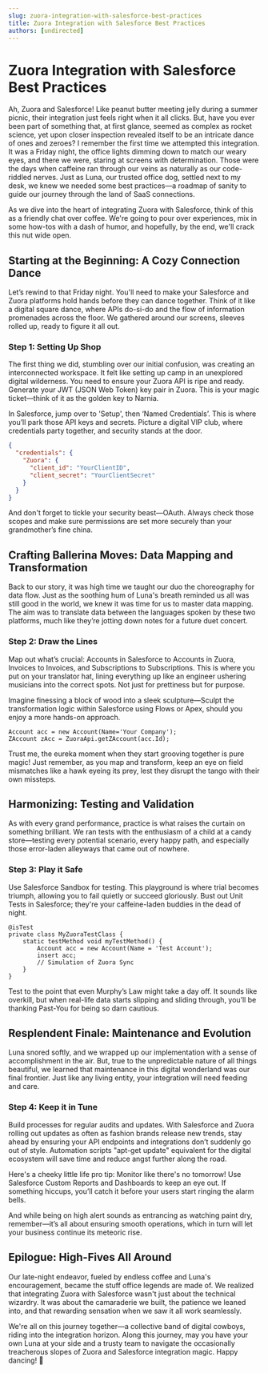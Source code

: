 ```yaml
---
slug: zuora-integration-with-salesforce-best-practices
title: Zuora Integration with Salesforce Best Practices
authors: [undirected]
---
```



# Zuora Integration with Salesforce Best Practices

Ah, Zuora and Salesforce! Like peanut butter meeting jelly during a summer picnic, their integration just feels right when it all clicks. But, have you ever been part of something that, at first glance, seemed as complex as rocket science, yet upon closer inspection revealed itself to be an intricate dance of ones and zeroes? I remember the first time we attempted this integration. It was a Friday night, the office lights dimming down to match our weary eyes, and there we were, staring at screens with determination. Those were the days when caffeine ran through our veins as naturally as our code-riddled nerves. Just as Luna, our trusted office dog, settled next to my desk, we knew we needed some best practices—a roadmap of sanity to guide our journey through the land of SaaS connections.

As we dive into the heart of integrating Zuora with Salesforce, think of this as a friendly chat over coffee. We're going to pour over experiences, mix in some how-tos with a dash of humor, and hopefully, by the end, we'll crack this nut wide open.

## Starting at the Beginning: A Cozy Connection Dance

Let’s rewind to that Friday night. You'll need to make your Salesforce and Zuora platforms hold hands before they can dance together. Think of it like a digital square dance, where APIs do-si-do and the flow of information promenades across the floor. We gathered around our screens, sleeves rolled up, ready to figure it all out.

### Step 1: Setting Up Shop

The first thing we did, stumbling over our initial confusion, was creating an interconnected workspace. It felt like setting up camp in an unexplored digital wilderness. You need to ensure your Zuora API is ripe and ready. Generate your JWT (JSON Web Token) key pair in Zuora. This is your magic ticket—think of it as the golden key to Narnia.

In Salesforce, jump over to 'Setup', then ‘Named Credentials’. This is where you’ll park those API keys and secrets. Picture a digital VIP club, where credentials party together, and security stands at the door. 

```json
{
  "credentials": {
    "Zuora": {
      "client_id": "YourClientID",
      "client_secret": "YourClientSecret"
    }
  }
}
```

And don't forget to tickle your security beast—OAuth. Always check those scopes and make sure permissions are set more securely than your grandmother’s fine china.

## Crafting Ballerina Moves: Data Mapping and Transformation

Back to our story, it was high time we taught our duo the choreography for data flow. Just as the soothing hum of Luna's breath reminded us all was still good in the world, we knew it was time for us to master data mapping. The aim was to translate data between the languages spoken by these two platforms, much like they’re jotting down notes for a future duet concert.

### Step 2: Draw the Lines

Map out what’s crucial: Accounts in Salesforce to Accounts in Zuora, Invoices to Invoices, and Subscriptions to Subscriptions. This is where you put on your translator hat, lining everything up like an engineer ushering musicians into the correct spots. Not just for prettiness but for purpose.

Imagine finessing a block of wood into a sleek sculpture—Sculpt the transformation logic within Salesforce using Flows or Apex, should you enjoy a more hands-on approach.

```apex
Account acc = new Account(Name='Your Company');
ZAccount zAcc = ZuoraApi.getZAccount(acc.Id);
```

Trust me, the eureka moment when they start grooving together is pure magic! Just remember, as you map and transform, keep an eye on field mismatches like a hawk eyeing its prey, lest they disrupt the tango with their own missteps.

## Harmonizing: Testing and Validation

As with every grand performance, practice is what raises the curtain on something brilliant. We ran tests with the enthusiasm of a child at a candy store—testing every potential scenario, every happy path, and especially those error-laden alleyways that came out of nowhere.

### Step 3: Play it Safe

Use Salesforce Sandbox for testing. This playground is where trial becomes triumph, allowing you to fail quietly or succeed gloriously. Bust out Unit Tests in Salesforce; they're your caffeine-laden buddies in the dead of night.

```apex
@isTest
private class MyZuoraTestClass {
    static testMethod void myTestMethod() {
        Account acc = new Account(Name = 'Test Account');
        insert acc;
        // Simulation of Zuora Sync
    }
}
```

Test to the point that even Murphy’s Law might take a day off. It sounds like overkill, but when real-life data starts slipping and sliding through, you’ll be thanking Past-You for being so darn cautious.

## Resplendent Finale: Maintenance and Evolution

Luna snored softly, and we wrapped up our implementation with a sense of accomplishment in the air. But, true to the unpredictable nature of all things beautiful, we learned that maintenance in this digital wonderland was our final frontier. Just like any living entity, your integration will need feeding and care.

### Step 4: Keep it in Tune

Build processes for regular audits and updates. With Salesforce and Zuora rolling out updates as often as fashion brands release new trends, stay ahead by ensuring your API endpoints and integrations don’t suddenly go out of style. Automation scripts "apt-get update" equivalent for the digital ecosystem will save time and reduce angst further along the road.

Here's a cheeky little life pro tip: Monitor like there's no tomorrow! Use Salesforce Custom Reports and Dashboards to keep an eye out. If something hiccups, you’ll catch it before your users start ringing the alarm bells.

And while being on high alert sounds as entrancing as watching paint dry, remember—it’s all about ensuring smooth operations, which in turn will let your business continue its meteoric rise.

## Epilogue: High-Fives All Around

Our late-night endeavor, fueled by endless coffee and Luna's encouragement, became the stuff office legends are made of. We realized that integrating Zuora with Salesforce wasn't just about the technical wizardry. It was about the camaraderie we built, the patience we leaned into, and that rewarding sensation when we saw it all work seamlessly.

We're all on this journey together—a collective band of digital cowboys, riding into the integration horizon. Along this journey, may you have your own Luna at your side and a trusty team to navigate the occasionally treacherous slopes of Zuora and Salesforce integration magic. Happy dancing! 🎉